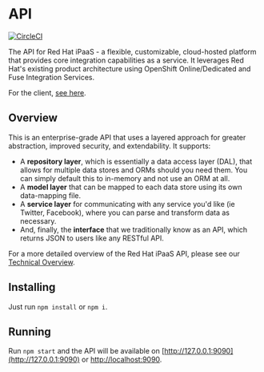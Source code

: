 # API

[![CircleCI](https://circleci.com/gh/redhat-ipaas/ipaas-api.svg?style=svg)](https://circleci.com/gh/redhat-ipaas/ipaas-api)

The API for Red Hat iPaaS - a flexible, customizable, cloud-hosted platform that provides core integration capabilities as a service. It leverages Red Hat's existing product architecture using OpenShift Online/Dedicated and Fuse Integration Services.

For the client, [see here](https://github.com/redhat-ipaas/ipaas-client).

## Overview
This is an enterprise-grade API that uses a layered approach for greater abstraction, improved security, and extendability. It supports:

- A **repository layer**, which is essentially a data access layer (DAL), that allows for multiple data stores and ORMs should you need them. You can simply default this to in-memory and not use an ORM at all.
- A **model layer** that can be mapped to each data store using its own data-mapping file.
- A **service layer** for communicating with any service you'd like (ie Twitter, Facebook), where you can parse and transform data as necessary.
- And, finally, the **interface** that we traditionally know as an API, which returns JSON to users like any RESTful API.

For a more detailed overview of the Red Hat iPaaS API, please see our [Technical Overview](docs/overview.md).



## Installing
Just run `npm install` or `npm i`.

## Running
Run `npm start` and the API will be available on [http://127.0.0.1:9090](http://127.0.0.1:9090) or [http://localhost:9090](http://localhost:9090).

